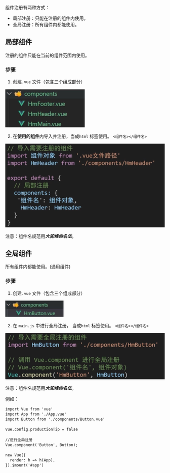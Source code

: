 
组件注册有两种方式：

- 局部注册：只能在注册的组件内使用。
- 全局注册：所有组件内都能使用。


## 局部组件

注册的组件只能在当前的组件范围内使用。

### 步骤

1. 创建`.vue` 文件（包含三个组成部分）

 ![](../../img/Pasted%20image%2020250228200817.png)
 
2. 在**使用的组件**内导入并注册，当成`html` 标签使用。 `<组件名></组件名>`

![](../../img/Pasted%20image%2020250228200840.png)

注意：组件名规范用***大驼峰命名法***。




## 全局组件

所有组件内都能使用。(通用组件)

### 步骤

1. 创建`.vue` 文件（包含三个组成部分）

 ![](../../img/Pasted%20image%2020250228202129.png)
 
2. 在 `main.js` 中进行全局注册， 当成`html` 标签使用。 `<组件名></组件名>`

![](../../img/Pasted%20image%2020250228202143.png)

注意：组件名规范用***大驼峰命名法***。

例如： 
```
import Vue from 'vue'
import App from './App.vue'
import Button from './components/Button.vue'

Vue.config.productionTip = false

//进行全局注册
Vue.component('Button', Button);

new Vue({
  render: h => h(App),
}).$mount('#app')

```
